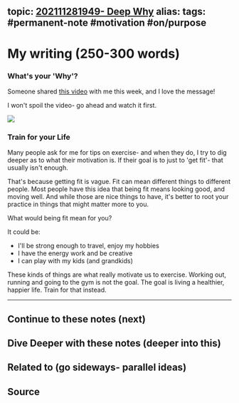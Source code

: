 topic: [202111281949- Deep Why](.md)
alias: 
tags: #permanent-note #motivation #on/purpose
---

# My writing (250-300 words)

### What's your 'Why'?

  
Someone shared [this video](https://shoutout.wix.com/so/20No2r7a4/c?w=1-rPCTkfTbn5OBa6_FdieBDbXYmVh_y1z35iwv2aCLY.eyJ1IjoiaHR0cHM6Ly95b3V0dS5iZS95X2JZakxZWEpvMCIsInIiOiI5MjlmNjc1Ny1kMjYxLTQ4ODktMDVkOC1kYmEyM2QyYzg1NzQiLCJtIjoibHAifQ) with me this week, and I love the message!

I won't spoil the video- go ahead and watch it first.

[![](https://static.wixstatic.com/media/a9de46_9718587044034c3aade8157ceb778edb~mv2.jpg/v1/fit/w_700,h_2000,al_c,q_85/image.jpg)](https://shoutout.wix.com/so/20No2r7a4/c?w=sFG9SJZtpOPGtkPMo-GeROuLjjHyE3swYfkphAaPu6U.eyJ1IjoiaHR0cHM6Ly95b3V0dS5iZS95X2JZakxZWEpvMCIsInIiOiIxOGViYThkZC0xNTUyLTQzZjEtZTBmMC1hZjEwMzRmOTk1MjAiLCJtIjoibHAifQ)

### Train for your Life

Many people ask for me for tips on exercise- and when they do, I try to dig deeper as to what their motivation is. If their goal is to just to 'get fit'- that usually isn't enough.

That's because getting fit is vague. Fit can mean different things to different people. Most people have this idea that being fit means looking good, and moving well. And while those are nice things to have, it's better to root your practice in things that might matter more to you.

What would being fit mean for you? 

It could be:

-   I'll be strong enough to travel, enjoy my hobbies
-   I have the energy work and be creative
-   I can play with my kids (and grandkids)

These kinds of things are what really motivate us to exercise. Working out, running and going to the gym is not the goal. The goal is living a healthier, happier life. Train for that instead.

---
## Continue to these notes (next)
		
## Dive Deeper with these notes (deeper into this)
		
## Related to (go sideways- parallel ideas)
	
## Source